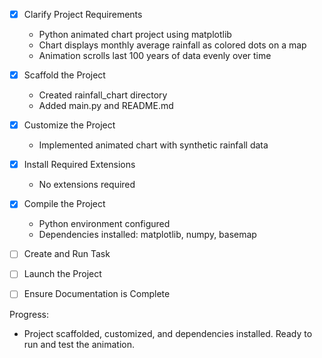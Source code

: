 - [x] Clarify Project Requirements
  - Python animated chart project using matplotlib
  - Chart displays monthly average rainfall as colored dots on a map
  - Animation scrolls last 100 years of data evenly over time

- [x] Scaffold the Project
  - Created rainfall_chart directory
  - Added main.py and README.md

- [x] Customize the Project
  - Implemented animated chart with synthetic rainfall data

- [x] Install Required Extensions
  - No extensions required

- [x] Compile the Project
  - Python environment configured
  - Dependencies installed: matplotlib, numpy, basemap

- [ ] Create and Run Task
- [ ] Launch the Project
- [ ] Ensure Documentation is Complete

Progress:
- Project scaffolded, customized, and dependencies installed. Ready to run and test the animation.

